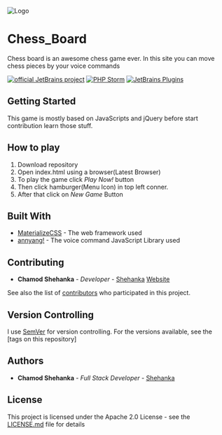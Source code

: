 ![Logo](https://github.com/Shehanka/Chess_Board/blob/master/images/chessboard.jpg)
# Chess_Board
Chess board is an awesome chess game ever. In this site you can move chess pieces by your voice commands

[![official JetBrains project](http://jb.gg/badges/official.svg)](https://confluence.jetbrains.com/display/ALL/JetBrains+on+GitHub)
[![PHP Storm](https://img.shields.io/badge/PHP%20Storm-2018.1.1-9a12b3.svg)](https://www.jetbrains.com/phpstorm/)
[![JetBrains Plugins](https://img.shields.io/jetbrains/plugin/v/9630-a8translate.svg)](https://plugins.jetbrains.com/)

## Getting Started
This game is mostly based on JavaScripts and jQuery before start contribution learn those stuff. 

## How to play

1. Download repository
2. Open index.html using a browser(Latest Browser)
3. To play the game click *Play Now!* button
4. Then click hamburger(Menu Icon) in top left conner.
5. After that click on *New Game* Button

## Built With

* [MaterializeCSS](https://materializecss.com/) - The web framework used
* [annyang!](https://www.talater.com/annyang/) - The voice command JavaScript Library used

## Contributing

* **Chamod Shehanka** - *Developer* - [Shehanka](https://github.com/Shehanka) 
[Website](http://www.chamodshehanka.com)

See also the list of [contributors]() who participated in this project.

## Version Controlling

I use [SemVer](http://semver.org/) for version controlling. For the versions available, see the [tags on this repository] 

## Authors

* **Chamod Shehanka** - *Full Stack Developer* - [Shehanka](https://github.com/Shehanka)

## License

This project is licensed under the Apache 2.0 License - see the [LICENSE.md](https://github.com/Shehanka/Chess_Board/blob/master/LICENSE) file for details
